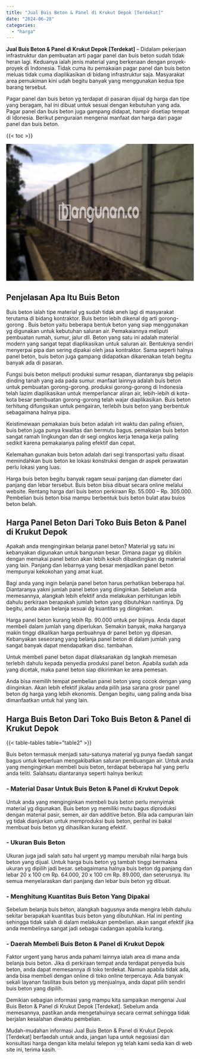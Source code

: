 ```yaml
---
title: "Jual Buis Beton & Panel di Krukut Depok [Terdekat]"
date: "2024-06-28"
categories: 
  - "harga"
---
```


**Jual Buis Beton & Panel di Krukut Depok \[Terdekat\]** – Didalam pekerjaan infrastruktur dan pembuatan arti pagar panel dan buis beton sudah tidak heran lagi. Keduanya ialah jenis material yang berkenaan dengan proyek-proyek di Indonesia. Tidak cuma itu pemakaian pagar panel dan buis beton meluas tidak cuma diaplikasikan di bidang infrastruktur saja. Masyarakat area pemukiman kini udah begitu banyak yang menggunakan kedua tipe barang tersebut.

Pagar panel dan buis beton yg terdapat di pasaran dijual dg harga dan tipe yang beragam, hal ini dibuat untuk sesuai dengan kebutuhan yang ada. Pagar panel dan buis beton juga gampang didapat, hampir disetiap tempat di Idonesia. Berikut penguraian mengenai manfaat dan harga dari pagar panel dan buis beton.

{{< toc >}}

![Jual Buis Beton & Panel di Krukut Depok [Terdekat]](/images/jual-panel-buis-beton-murah-37.png)

## Penjelasan Apa Itu Buis Beton

Buis beton ialah tipe material yg sudah tidak aneh lagi di masyarakat terutama di bidang kontraktor. Buis beton lebih dikenal dg arti gorong-gorong . Buis beton yaitu beberapa bentuk beton yang siap menggunakan yg digunakan untuk kebutuhan saluran air. Pemakaiannya meliputi pembuatan rumah, sumur, jalur dll. Beton yang satu ini adalah material modern yang sangat tepat diaplikasikan untuk saluran air. Bentuknya sendiri menyerpai pipa dan sering dipakai oleh jasa kontraktor. Sama seperti halnya panel beton, buis beton juga gampang didapatkan dikarenakan telah begitu banyak ada di pasaran.

Fungsi buis beton meliputi produksi sumur resapan, diantaranya sbg pelapis dinding tanah yang ada pada sumur. manfaat lainnya adalah buis beton untuk pembuatan gorong-gorong. produksi gorong-gorong di Indonesia telah lazim diaplikasikan untuk memperlancar aliran air, lebih-lebih di kota-kota besar pembuatan gorong-gorong telah wajar diaplikasikan. Buis beton terhitung difungsikan untuk pengairan, terlebih buis beton yang berbentuk sebagaimana halnya pipa.

Keistimewaan pemakaian buis beton adalah irit waktu dan paling efisien, buis beton juga punya kwalitas dan bermutu bagus. pemakaian buis beton sangat ramah lingkungan dan dr segi ongkos kerja tenaga kerja paling sedikit karena pemakaianya paling efektif dan cepat.

Kelemahan gunakan buis beton adalah dari segi transportasi yaitu disaat memindahkan buis beton ke lokasi konstruksi dengan dr aspek perawatan perlu lokasi yang luas.

Harga buis beton begitu banyak ragam seuai panjang dan diameter dari panjang dan lebar tersebut. Buis beton bisa dibuat secara online melalui website. Rentang harga dari buis beton perkiraan Rp. 55.000 – Rp. 305.000. Pembelian buis beton bisa mampu berbentuk buis beton bulat atau buios beton belah.

## Harga Panel Beton Dari Toko Buis Beton & Panel di Krukut Depok

Apakah anda menginginkan belanja panel beton? Material yg satu ini kebanyakan digunakan untuk bangunan besar. Dimana pagar yg dibikin dengan memakai panel beton akan lebih kokoh dibandingkan dg material yang lain. Panjang dan lebarnya yang besar menjadikan panel beton mempunyai kekokohan yang amat kuat.

Bagi anda yang ingin belanja panel beton harus perhatikan beberapa hal. Diantaranya yakni jumlah panel beton yang diinginkan. Sebelum anda memesannya, alangkah lebih efektif anda melakukan perhitungan lebih dahulu perkiraan berapakah jumlah beton yang dibutuhkan nantinya. Dg begitu, anda akan belanja sesuai dg kuantitas yg diinginkan.

Harga panel beton kurang lebih Rp. 90.000 untuk per bijinya. Anda dapat membeli dalam jumlah yang diperlukan. Semakin banyak, maka harganya makin tinggi dikalikan harga perbuahnya dr panel beton yg dipesan. Kebanyakan seseorang yang belanja panel beton di dalam jumlah yang sangat banyak dapat mendapatkan disc. tambahan.

Untuk membeli panel beton dapat dilaksanakan dg langkah memesan terlebih dahulu kepada penyedia produksi panel beton. Apabila sudah ada yang dicetak, maka panel beton siap dikirimkan ke area pemesan.

Anda bisa memilih tempat pembelian panel beton yang cocok dengan yang diinginkan. Akan lebih efektif jikalau anda pilih jasa sarana grosir panel beton dg harga yang lebih ekonomis. Dengan begitu, uang paling anda bisa dimanfaatkan untuk hal yang lain.

## Harga Buis Beton Dari Toko Buis Beton & Panel di Krukut Depok

{{< table-tables table="table2" >}}

Buis beton termasuk menjadi satu-satunya material yg punya faedah sangat bagus untuk keperluan mengakibatkan saluran pembuangan air. Untuk anda yang menginginkan membeli buis beton, terdapat beberapa hal yang perlu anda teliti. Salahsatu diantaranya seperti halnya berikut:

### \- Material Dasar Untuk Buis Beton & Panel di Krukut Depok

Untuk anda yang menginginkan membeli buis beton perlu menyimak material yg digunakan. Buis beton yg memiliki mutu bagus diproduksi dengan material pasir, semen, air dan additive beton. Bila ada campuran lain yg tidak dianjurkan untuk memproduksi buis beton, perihal ini bakal membuat buis beton yg dihasilkan kurang efektif.

### \- Ukuran Buis Beton

Ukuran juga jadi salah satu hal urgent yg mampu merubah nilai harga buis beton yang dijual. Untuk harga buis beton yg tambah tinggi bermakna ukuran yg dipilih jadi besar. sebagaimana halnya buis beton dg panjang dan lebar 20 x 100 cm Rp. 64.000, 20 x 100 cm Rp. 89.000, dan seterusnya. Itu semua menyelaraskan dari panjang dan lebar buis beton yg dibuat.

### \- Menghitung Kuantitas Buis Beton Yang Dipakai

Sebelum belanja buis beton, alangkah bagusnya anda mengira lebih dahulu sekitar berapakah kuantitas buis beton yang dibutuhkan. Hal ini penting sehingga tidak salah di dalam melakukan pembelian. akan sangat efektif jika anda membelinya sangat jadi sebagai cadangan apabila kurang.

### \- Daerah Membeli Buis Beton & Panel di Krukut Depok

Faktor urgent yang harus anda pahami lainnya ialah area di mana anda belanja buis beton. Jika di perkiraan tempat anda terdapat penyedia buis beton, anda dapat memesannya di toko terdekat. Namun apabila tidak ada, anda bisa membeli dengan online di toko online terpercaya. Ada banyak sekali layanan fasilitas buis beton yg menjualnya, anda dapat pilih sendiri buis beton yang dipilih.

Demikian sebagian informasi yang mampu kita sampaikan mengenai Jual Buis Beton & Panel di Krukut Depok \[Terdekat\]. Sebelum anda memesannya, pastikan anda mengetahuinya secara cermat sehingga tidak berjalan kesalahan diwaktu pembelian.

Mudah-mudahan informasi Jual Buis Beton & Panel di Krukut Depok \[Terdekat\] berfaedah untuk anda, jangan lupa untuk negosiasi dan konsultasi harga dengan kita melalui telepon yg telah kami sedia kan di web site ini, terima kasih.
